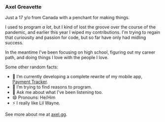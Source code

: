 ### Axel Greavette

Just a 17 y/o from Canada with a penchant for making things. 

I used to program *a lot*, but I kind of lost the groove over the course of the pandemic, and earlier this year I wiped my contributions. I'm trying to regain that curiousity and passion for code, but so far have only had midling success. 

In the meantime I've been focusing on high school, figuring out my career path, and doing things I love with the people I love.

Some other random facts:
- 🔭 I’m currently developing a complete rewrite of my mobile app, [Payment Tracker](https://pt.axel.gg).
- 🌱 I’m trying to find reasons to program.
- 💬 Ask me about what I've been listening too.
- 😄 Pronouns: He/Him
- ⚡ I really like Lil Wayne.

See more about me at [axel.gg](https://axel.gg).
